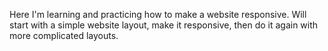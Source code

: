 Here I'm learning and practicing how to make a website responsive. Will start with a simple website layout, make it responsive, then do it again with more complicated layouts.
